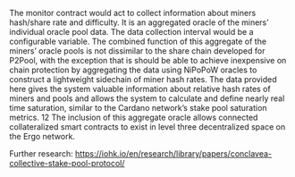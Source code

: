 The monitor contract would act to collect information about miners hash/share
rate and difficulty. It is an aggregated oracle of the miners’ individual oracle pool data.
The data collection interval would be a configurable variable. The combined function
of this aggregate of the miners’ oracle pools is not dissimilar to the share chain
developed for P2Pool, with the exception that is should be able to achieve inexpensive
on chain protection by aggregating the data using NiPoPoW oracles to construct a
lightweight sidechain of miner hash rates. The data provided here gives the system
valuable information about relative hash rates of miners and pools and allows the
system to calculate and define nearly real time saturation, similar to the Cardano
network’s stake pool saturation metrics. 12 The inclusion of this aggregate oracle allows
connected collateralized smart contracts to exist in level three decentralized space on
the Ergo network.



Further research: 
https://iohk.io/en/research/library/papers/conclavea-collective-stake-pool-protocol/
